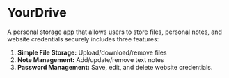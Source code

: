 YourDrive
==========
A personal storage app that allows users to store files, personal notes, and website credentials securely 
includes three features:

1. **Simple File Storage:** Upload/download/remove files
2. **Note Management:** Add/update/remove text notes
3. **Password Management:** Save, edit, and delete website credentials.  

